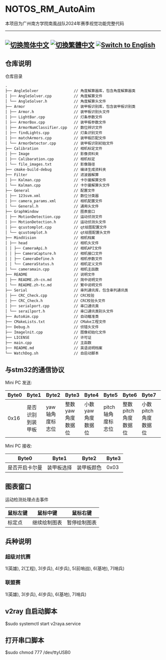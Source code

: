 # NOTOS_RM_AutoAim
本项目为广州南方学院南風战队2024年赛季视觉功能完整代码

---
[![切换简体中文](https://img.shields.io/badge/切换语言-简体中文-blue)](https://github.com/notos-robomaster/NOTOS_RM_AutoAim/blob/main/README/README.zh-cn.md)
[![切換繁體中文](https://img.shields.io/badge/切換語言-繁體中文-blue)](https://github.com/notos-robomaster/NOTOS_RM_AutoAim/blob/main/README/README.zh-tc.md)
[![Switch to English](https://img.shields.io/badge/Switch-English-blue)](https://github.com/notos-robomaster/NOTOS_RM_AutoAim/blob/main/README.md)
---

## 仓库说明
仓库目录

    .
    ├── AngleSolver                // 角度解算器库，包含角度解算器类
    │ ├── AngleSolver.cpp          // 角度解算文件
    │ └── AngleSolver.h            // 角度解算头文件
    ├── Armor                      // 装甲板识别库，包含装甲板识别类
    │ ├── Armor.h                  // 装甲板识别头文件
    │ ├── LightBar.cpp             // 灯条参数文件
    │ ├── ArmorBox.cpp             // 装甲板参数文件
    │ ├── ArmorNumClassifier.cpp   // 数位辨识文件
    │ ├── findLights.cpp           // 灯条识别文件
    │ ├── matchArmors.cpp          // 装甲板匹配文件
    │ └── ArmorDetector.cpp        // 装甲板识别初始文件
    ├── Calibration                // 相机标定文件
    │ ├── Image                    // 影像资料夹
    │ ├── Calibaration.cpp         // 相机标定
    │ └── file_images.txt          // 影像路径
    ├── cmake-build-debug          // 编译生成资料夹
    ├── Filter                     // 滤波器解算
    │ ├── Kalman.cpp               // 卡尔曼解算文件
    │ └── Kalman.cpp               // 卡尔曼解算头文件
    ├── General                    // 配置文件
    │ ├── 123svm.xml               // 数位分类器
    │ ├── camera_params.xml        // 相机配置文件
    │ └── General.h                // 通用头文件
    ├── GraphWindow                // 图表窗口
    │ ├── MotionDetection.cpp      // 运动侦测文件
    │ ├── MotionDetection.h        // 运动侦测头文件
    │ ├── qcustomplot.cpp          // qt绘图配置文件
    │ └── qcustomplot.h            // qt绘图配置头文件
    ├── MindVision                 // 相机档案
    │ ├── head                     // 相机头文件
    │ │ ├── CameraApi.h            // 相机API文件
    │ │ ├── CameraCapture.h        // 相机接口文件
    │ │ ├── CameraDefine.h         // 相机参数文件
    │ │ └── CameraStatus.h         // 相机定义文件
    │ └── cameramain.cpp           // 相机主函数
    ├── README                     // 说明文件
    │ ├── README.zh-cn.md          // 简中说明文件
    │ └── README.zh-tc.md          // 繁中说明文件
    ├── Serial                     // 串列通讯库，包含串列通讯类
    │ ├── CRC_Check.cpp            // CRC校验
    │ ├── CRC_Check.h              // CRC校验头文件
    │ ├── serialport.cpp           // 串口通讯类
    │ └── serailport.h             // 串口通讯类别头文件
    ├── AutoAim.cpp                // 自动瞄准类
    ├── CMakeLists.txt             // CMake工程文件 
    ├── Debug.h                    // 侦错头文件
    ├── Imagelnit.cpp              // 图像初始化文件
    ├── LICENSE                    // 许可证 
    ├── main.cpp                   // 主函数
    ├── README.md                  // 英语说明档案
    └── WatchDog.sh                // 自启动脚本

## 与stm32的通信协议
Mini PC 发送:

| Byte0 | Byte1    | Byte2          | Byte3      | Byte4      | Byte5        | Byte6     | Byte7        | Byte8 | Byte9 |
|-------|----------|----------------|------------|------------|--------------|-----------|--------------|------|------|
| 0x16  | 是否识别到装甲板 | yaw轴角度标志位 | 整数yaw角度数据位 | 小数yaw角度数据位 | pitch轴角度标志位 | 整数pitch角度数据位 | 小数pitch角度数据位| 自动发弹 | 0xFE |

Mini PC 接收:

| Byte0 | Byte1 | Byte2 | Byte3   |
|------|-------|-------|---------|
| 是否开启卡尔曼 | 装甲板选择 | 装甲板颜色 | 0x03 |

## 图表窗口
运动检测处理点击事件

| 鼠标左键 | 鼠标中键   | 鼠标右键   |
|------|--------|--------|
| 标定点  | 继续绘制图表 | 暂停绘制图表 |

## 兵种说明

### 超级对抗赛
1(英雄), 2(工程), 3(步兵), 4(步兵), 5(前哨战), 6(基地), 7(哨兵)

### 联盟赛
1(英雄), 3(步兵), 4(步兵), 6(基地), 7(哨兵)

## v2ray 自启动脚本
$sudo systemctl start v2raya.service

## 打开串口脚本
$sudo chmod 777 /dev/ttyUSB0
